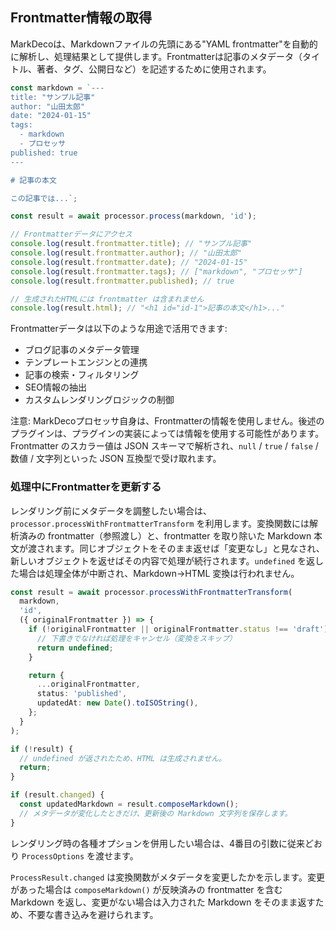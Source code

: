 ## Frontmatter情報の取得

MarkDecoは、Markdownファイルの先頭にある"YAML frontmatter"を自動的に解析し、処理結果として提供します。Frontmatterは記事のメタデータ（タイトル、著者、タグ、公開日など）を記述するために使用されます。

```typescript
const markdown = `---
title: "サンプル記事"
author: "山田太郎"
date: "2024-01-15"
tags:
  - markdown
  - プロセッサ
published: true
---

# 記事の本文

この記事では...`;

const result = await processor.process(markdown, 'id');

// Frontmatterデータにアクセス
console.log(result.frontmatter.title); // "サンプル記事"
console.log(result.frontmatter.author); // "山田太郎"
console.log(result.frontmatter.date); // "2024-01-15"
console.log(result.frontmatter.tags); // ["markdown", "プロセッサ"]
console.log(result.frontmatter.published); // true

// 生成されたHTMLには frontmatter は含まれません
console.log(result.html); // "<h1 id="id-1">記事の本文</h1>..."
```

Frontmatterデータは以下のような用途で活用できます:

- ブログ記事のメタデータ管理
- テンプレートエンジンとの連携
- 記事の検索・フィルタリング
- SEO情報の抽出
- カスタムレンダリングロジックの制御

注意: MarkDecoプロセッサ自身は、Frontmatterの情報を使用しません。後述のプラグインは、プラグインの実装によっては情報を使用する可能性があります。Frontmatter のスカラー値は JSON スキーマで解析され、`null` / `true` / `false` / 数値 / 文字列といった JSON 互換型で受け取れます。

### 処理中にFrontmatterを更新する

レンダリング前にメタデータを調整したい場合は、`processor.processWithFrontmatterTransform` を利用します。変換関数には解析済みの frontmatter（参照渡し）と、frontmatter を取り除いた Markdown 本文が渡されます。同じオブジェクトをそのまま返せば「変更なし」と見なされ、新しいオブジェクトを返せばその内容で処理が続行されます。`undefined` を返した場合は処理全体が中断され、Markdown→HTML 変換は行われません。

```typescript
const result = await processor.processWithFrontmatterTransform(
  markdown,
  'id',
  ({ originalFrontmatter }) => {
    if (!originalFrontmatter || originalFrontmatter.status !== 'draft') {
      // 下書きでなければ処理をキャンセル（変換をスキップ）
      return undefined;
    }

    return {
      ...originalFrontmatter,
      status: 'published',
      updatedAt: new Date().toISOString(),
    };
  }
);

if (!result) {
  // undefined が返されたため、HTML は生成されません。
  return;
}

if (result.changed) {
  const updatedMarkdown = result.composeMarkdown();
  // メタデータが変化したときだけ、更新後の Markdown 文字列を保存します。
}
```

レンダリング時の各種オプションを併用したい場合は、4番目の引数に従来どおり `ProcessOptions` を渡せます。

`ProcessResult.changed` は変換関数がメタデータを変更したかを示します。変更があった場合は `composeMarkdown()` が反映済みの frontmatter を含む Markdown を返し、変更がない場合は入力された Markdown をそのまま返すため、不要な書き込みを避けられます。
